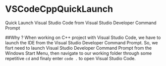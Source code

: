 # VSCodeCppQuickLaunch
Quick Launch Visual Studio Code from Visual Studio Developer Command Prompt

##Why ?
When working on C++ project with Visual Studio Code, we have to launch the IDE from the Visual Studio Developer Command Prompt.
So, we fisrt need to launch Visual Studio Developer Command Prompt from the Windows Start Menu, then navigate to our working folder through some repetitive `cd` and finaly enter `code .` to  open Visual Studio Code.
